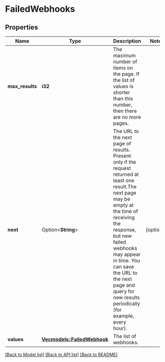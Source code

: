 # FailedWebhooks

## Properties

Name | Type | Description | Notes
------------ | ------------- | ------------- | -------------
**max_results** | **i32** | The maximum number of items on the page. If the list of values is shorter than this number, then there are no more pages. | 
**next** | Option<**String**> | The URL to the next page of results. Present only if the request returned at least one result.The next page may be empty at the time of receiving the response, but new failed webhooks may appear in time. You can save the URL to the next page and query for new results periodically (for example, every hour). | [optional]
**values** | [**Vec<models::FailedWebhook>**](FailedWebhook.md) | The list of webhooks. | 

[[Back to Model list]](../README.md#documentation-for-models) [[Back to API list]](../README.md#documentation-for-api-endpoints) [[Back to README]](../README.md)


